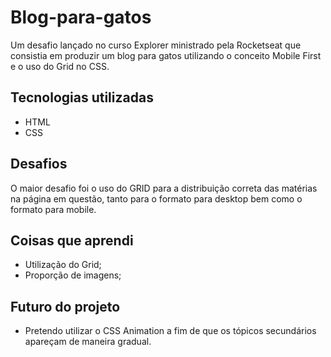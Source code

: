 # Blog-para-gatos
Um desafio lançado no curso Explorer ministrado pela Rocketseat que consistia em produzir um blog para gatos utilizando o conceito Mobile First e o uso do Grid no CSS.

## Tecnologias utilizadas
- HTML
- CSS

## Desafios
O maior desafio foi o uso do GRID para a distribuição correta das matérias na página em questão, tanto para o formato para desktop bem como o formato para mobile.

## Coisas que aprendi
- Utilização do Grid;
- Proporção de imagens;
## Futuro do projeto
- Pretendo utilizar o CSS Animation a fim de que os tópicos secundários apareçam de maneira gradual.
